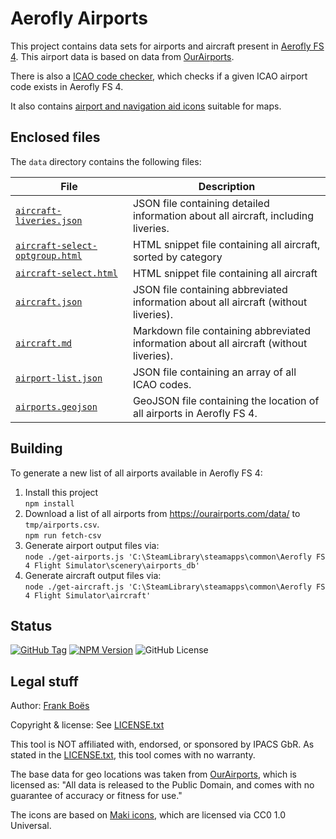 # Aerofly Airports

This project contains data sets for airports and aircraft present in [Aerofly FS 4](https://www.aerofly.com/). This airport data is based on data from [OurAirports](https://ourairports.com/).

There is also a [ICAO code checker](https://fboes.github.io/aerofly-data/dist/), which checks if a given ICAO airport code exists in Aerofly FS 4.

It also contains [airport and navigation aid icons](./icons/) suitable for maps.

## Enclosed files

The `data` directory contains the following files:

| File                                                                    | Description                                                                             |
| ----------------------------------------------------------------------- | --------------------------------------------------------------------------------------- |
| [`aircraft-liveries.json`](./data/aircraft-liveries.json)               | JSON file containing detailed information about all aircraft, including liveries.       |
| [`aircraft-select-optgroup.html`](./data/aircraft-select-optgroup.html) | HTML snippet file containing all aircraft, sorted by category                           |
| [`aircraft-select.html`](./data/aircraft-select.html)                   | HTML snippet file containing all aircraft                                               |
| [`aircraft.json`](./data/aircraft.json)                                 | JSON file containing abbreviated information about all aircraft (without liveries).     |
| [`aircraft.md`](./data/aircraft.md)                                     | Markdown file containing abbreviated information about all aircraft (without liveries). |
| [`airport-list.json`](./data/airport-list.json)                         | JSON file containing an array of all ICAO codes.                                        |
| [`airports.geojson`](./data/airports.geojson)                           | GeoJSON file containing the location of all airports in Aerofly FS 4.                   |

## Building

To generate a new list of all airports available in Aerofly FS 4:

1. Install this project  
   `npm install`
2. Download a list of all airports from https://ourairports.com/data/ to `tmp/airports.csv`.  
   `npm run fetch-csv`
3. Generate airport output files via:  
   `node ./get-airports.js 'C:\SteamLibrary\steamapps\common\Aerofly FS 4 Flight Simulator\scenery\airports_db'`
4. Generate aircraft output files via:  
   `node ./get-aircraft.js 'C:\SteamLibrary\steamapps\common\Aerofly FS 4 Flight Simulator\aircraft'`

## Status

[![GitHub Tag](https://img.shields.io/github/v/tag/fboes/aerofly-data)](https://github.com/fboes/aerofly-data)
[![NPM Version](https://img.shields.io/npm/v/%40fboes%2Faerofly-data.svg)](https://www.npmjs.com/package/@fboes/aerofly-data)
![GitHub License](https://img.shields.io/github/license/fboes/aerofly-data)

## Legal stuff

Author: [Frank Boës](https://3960.org)

Copyright & license: See [LICENSE.txt](LICENSE.txt)

This tool is NOT affiliated with, endorsed, or sponsored by IPACS GbR. As stated in the [LICENSE.txt](LICENSE.txt), this tool comes with no warranty.

The base data for geo locations was taken from [OurAirports](https://ourairports.com/), which is licensed as: "All data is released to the Public Domain, and comes with no guarantee of accuracy or fitness for use."

The icons are based on [Maki icons](https://github.com/mapbox/maki), which are licensed via CC0 1.0 Universal.
